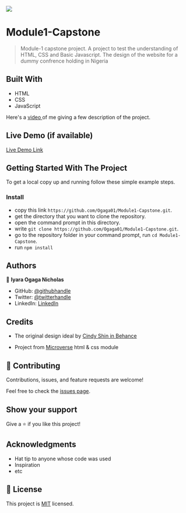 ![](https://img.shields.io/badge/Microverse-blueviolet)

# Module1-Capstone

> Module-1 capstone project.
A project to test the understanding of HTML, CSS and Basic Javascript.
The design of the website for a dummy confrence holding in Nigeria


## Built With

- HTML
- CSS
- JavaScript

Here's a [video ](https://www.loom.com/share/65f0244082724bb0ac4480160290e638) of me giving a few description of the project.

## Live Demo (if available)

[Live Demo Link](https://ogaga01.github.io/Module1-Capstone/)


## Getting Started With The Project

To get a local copy up and running follow these simple example steps.
### Install
- copy this link `https://github.com/Ogaga01/Module1-Capstone.git`.
- get the directory that you want to clone the repository.
- open the command prompt in this directory.
- write `git clone https://github.com/Ogaga01/Module1-Capstone.git`.
- go to the repository folder in your command prompt, run `cd Module1-Capstone`.
- run `npm install`



## Authors

👤 **Iyara Ogaga Nicholas**

- GitHub: [@githubhandle](https://github.com/Ogaga01)
- Twitter: [@twitterhandle](https://twitter.com/i_ogaga_n)
- LinkedIn: [LinkedIn](https://www.linkedin.com/in/ogaga-iyara-0339b0105/)



## Credits

- The original design ideal by [Cindy Shin in Behance](https://www.behance.net/adagio07)

- Project from [Microverse](https://bit.ly/MicroverseTN) html & css module



## 🤝 Contributing

Contributions, issues, and feature requests are welcome!

Feel free to check the [issues page](../../issues/).

## Show your support

Give a ⭐️ if you like this project!

## Acknowledgments

- Hat tip to anyone whose code was used
- Inspiration
- etc

## 📝 License

This project is [MIT](./MIT.md) licensed.
